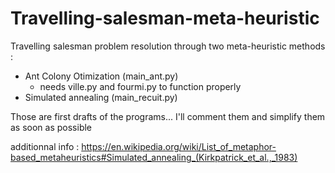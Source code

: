 # Travelling-salesman-meta-heuristic
Travelling salesman problem resolution through two meta-heuristic methods : 
  - Ant Colony Otimization (main_ant.py)
    - needs ville.py and fourmi.py to function properly
  - Simulated annealing (main_recuit.py)

Those are first drafts of the programs...
I'll comment them and simplify them as soon as possible

additionnal info :
https://en.wikipedia.org/wiki/List_of_metaphor-based_metaheuristics#Simulated_annealing_(Kirkpatrick_et_al.,_1983)
